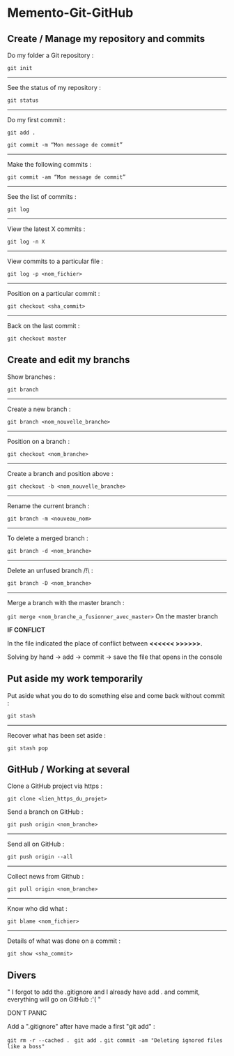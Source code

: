 # Memento-Git-GitHub

## Create / Manage my repository and commits

Do my folder a Git repository :

`git init`

------------------

See the status of my repository :

`git status`

------------------

Do my first commit :

``git add .``

``git commit -m “Mon message de commit”``

------------------

Make the following commits :

``git commit -am “Mon message de commit”``

------------------

See the list of commits :

``git log``

------------------

View the latest X commits :

``git log -n X``

------------------

View commits to a particular file :

``git log -p <nom_fichier>``

------------------

Position on a particular commit :

``git checkout <sha_commit>``

------------------

Back on the last commit :

``git checkout master``

## Create and edit my branchs

Show branches :

``git branch``

------------------

Create a new branch :

``git branch <nom_nouvelle_branche>``

------------------

Position on a branch :

``git checkout <nom_branche>``

------------------

Create a branch and position above :

``git checkout -b <nom_nouvelle_branche>``

------------------

Rename the current branch :

``git branch -m <nouveau_nom>``

------------------

To delete a merged branch :

``git branch -d <nom_branche>``

------------------

Delete an unfused branch /!\ :

``git branch -D <nom_branche>``

------------------

Merge a branch with the master branch :

``git merge <nom_branche_a_fusionner_avec_master>`` On the master branch

**IF CONFLICT**


In the file indicated the place of conflict between **<<<<<<  >>>>>>**.

Solving by hand -> add -> commit -> save the file that opens in the console

## Put aside my work temporarily

Put aside what you do to do something else and come back without commit :

``git stash``

------------------

Recover what has been set aside :

``git stash pop``

## GitHub / Working at several

Clone a GitHub project via https :

`git clone <lien_https_du_projet>`

Send a branch on GitHub :

``git push origin <nom_branche>``

------------------

Send all on GitHub :

``git push origin --all``

------------------

Collect news from Github :

``git pull origin <nom_branche>``

------------------

Know who did what :

``git blame <nom_fichier>``

------------------

Details of what was done on a commit :

``git show <sha_commit>``


## Divers

" I forgot to add the .gitignore and I already have add . and commit, everything will go on GitHub :'( "

DON'T PANIC

Add a ".gitignore" after have made a first "git add" :

``git rm -r --cached . ``
``git add .``
``git commit -am "Deleting ignored files like a boss"``
